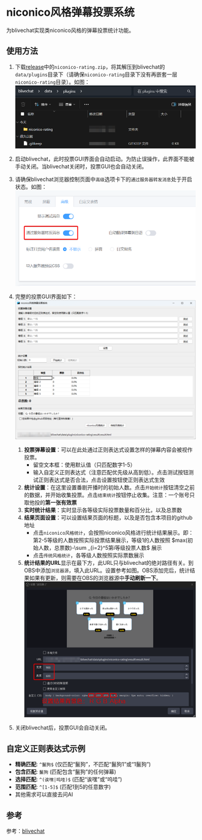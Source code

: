 # niconico风格弹幕投票系统

为blivechat实现类niconico风格的弹幕投票统计功能。

## 使用方法

1. 下载[release](https://github.com/KingRayCao/blivechat-niconico-rating/releases)中的`niconico-rating.zip`，将其解压到blivechat的`data/plugins`目录下（请确保`niconico-rating`目录下没有再嵌套一层`niconico-rating`目录）。如图：
![install](img/install.png)

2. 启动blivechat，此时投票GUI界面会自动启动。为防止误操作，此界面不能被手动关闭。当blivechat关闭时，投票GUI也会自动关闭。

3. 请确保blivechat浏览器控制页面中`高级`选项卡下的`通过服务器转发消息`处于开启状态。如图：
![forward](img/forward.png)

4. 完整的投票GUI界面如下：
![gui](img/gui.png)

   1. **投票弹幕设置**：可以在此处通过正则表达式设置怎样的弹幕内容会被视作投票。
      - 留空文本框：使用默认值（只匹配数字1-5）
      - 输入自定义正则表达式（注意匹配优先级从高到低）。点击测试按钮测试正则表达式是否合法，点击设置按钮使正则表达式生效
   2. **统计设置**：在这里设置番剧开播时的初始人数。点击`开始统计`按钮清空之前的数据，并开始收集投票。点击`结束统计`按钮停止收集。注意：一个账号只取他投的**第一张有效票**
   3. **实时统计结果**：实时显示各等级实际投票数量和百分比，以及总票数
   4. **结果页面设置**：可以设置结果页面的标题，以及是否包含本项目的github地址
      - 点击`niconico风格统计`，会按照niconico风格进行统计结果展示。即：第2-5等级的人数按照实际投票结果展示，等级1的人数按照 $max(初始人数，总票数)-\sum _{i=2}^5第i等级投票人数$ 展示
      - 点击`传统风格统计`，各等级人数按照实际票数展示
   5. **统计结果的URL**显示在最下方，此URL只与blivechat的绝对路径有关。到OBS中添加`浏览器源`，填入此URL。设置参考如图。OBS添加完后，统计结果如果有更新，则需要在OBS的浏览器源中**手动刷新一下**。
   ![obs](img/obs.png)

1. 关闭blivechat后，投票GUI会自动关闭。

## 自定义正则表达式示例

- **精确匹配**: `^鬣狗$` (仅匹配“鬣狗”，不匹配“鬣狗1”或“1鬣狗”)
- **包含匹配**: `鬣狗` (匹配包含“鬣狗”的任何弹幕)
- **选择匹配**: `^(诶嘿|呜哇)$` (匹配“诶嘿”或“呜哇”)
- **范围匹配**: `^[1-5]$` (匹配1到5的任意数字)
- 其他需求可以直接去问AI

## 参考
参考：[blivechat](https://github.com/xfgryujk/blivechat)
